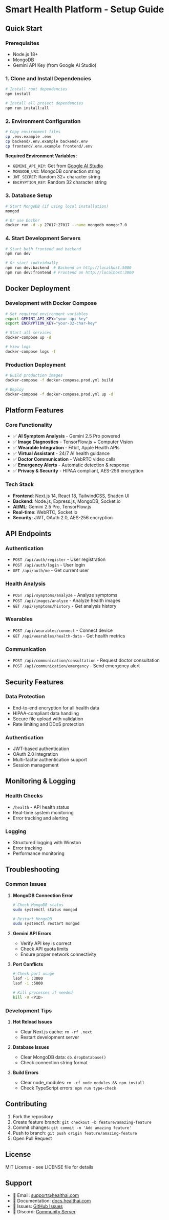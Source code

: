 # Smart Health Platform - Setup Guide

## Quick Start

### Prerequisites
- Node.js 18+ 
- MongoDB
- Gemini API Key (from Google AI Studio)

### 1. Clone and Install Dependencies

```bash
# Install root dependencies
npm install

# Install all project dependencies
npm run install:all
```

### 2. Environment Configuration

```bash
# Copy environment files
cp .env.example .env
cp backend/.env.example backend/.env
cp frontend/.env.example frontend/.env
```

**Required Environment Variables:**
- `GEMINI_API_KEY`: Get from [Google AI Studio](https://makersuite.google.com/app/apikey)
- `MONGODB_URI`: MongoDB connection string
- `JWT_SECRET`: Random 32+ character string
- `ENCRYPTION_KEY`: Random 32 character string

### 3. Database Setup

```bash
# Start MongoDB (if using local installation)
mongod

# Or use Docker
docker run -d -p 27017:27017 --name mongodb mongo:7.0
```

### 4. Start Development Servers

```bash
# Start both frontend and backend
npm run dev

# Or start individually
npm run dev:backend  # Backend on http://localhost:5000
npm run dev:frontend # Frontend on http://localhost:3000
```

## Docker Deployment

### Development with Docker Compose

```bash
# Set required environment variables
export GEMINI_API_KEY="your-api-key"
export ENCRYPTION_KEY="your-32-char-key"

# Start all services
docker-compose up -d

# View logs
docker-compose logs -f
```

### Production Deployment

```bash
# Build production images
docker-compose -f docker-compose.prod.yml build

# Deploy
docker-compose -f docker-compose.prod.yml up -d
```

## Platform Features

### Core Functionality
- ✅ **AI Symptom Analysis** - Gemini 2.5 Pro powered
- ✅ **Image Diagnostics** - TensorFlow.js + Computer Vision
- ✅ **Wearable Integration** - Fitbit, Apple Health APIs
- ✅ **Virtual Assistant** - 24/7 AI health guidance
- ✅ **Doctor Communication** - WebRTC video calls
- ✅ **Emergency Alerts** - Automatic detection & response
- ✅ **Privacy & Security** - HIPAA compliant, AES-256 encryption

### Tech Stack
- **Frontend**: Next.js 14, React 18, TailwindCSS, Shadcn UI
- **Backend**: Node.js, Express.js, MongoDB, Socket.io
- **AI/ML**: Gemini 2.5 Pro, TensorFlow.js
- **Real-time**: WebRTC, Socket.io
- **Security**: JWT, OAuth 2.0, AES-256 encryption

## API Endpoints

### Authentication
- `POST /api/auth/register` - User registration
- `POST /api/auth/login` - User login
- `GET /api/auth/me` - Get current user

### Health Analysis
- `POST /api/symptoms/analyze` - Analyze symptoms
- `POST /api/images/analyze` - Analyze health images
- `GET /api/symptoms/history` - Get analysis history

### Wearables
- `POST /api/wearables/connect` - Connect device
- `GET /api/wearables/health-data` - Get health metrics

### Communication
- `POST /api/communication/consultation` - Request doctor consultation
- `POST /api/communication/emergency` - Send emergency alert

## Security Features

### Data Protection
- End-to-end encryption for all health data
- HIPAA-compliant data handling
- Secure file upload with validation
- Rate limiting and DDoS protection

### Authentication
- JWT-based authentication
- OAuth 2.0 integration
- Multi-factor authentication support
- Session management

## Monitoring & Logging

### Health Checks
- `/health` - API health status
- Real-time system monitoring
- Error tracking and alerting

### Logging
- Structured logging with Winston
- Error tracking
- Performance monitoring

## Troubleshooting

### Common Issues

1. **MongoDB Connection Error**
   ```bash
   # Check MongoDB status
   sudo systemctl status mongod
   
   # Restart MongoDB
   sudo systemctl restart mongod
   ```

2. **Gemini API Errors**
   - Verify API key is correct
   - Check API quota limits
   - Ensure proper network connectivity

3. **Port Conflicts**
   ```bash
   # Check port usage
   lsof -i :3000
   lsof -i :5000
   
   # Kill processes if needed
   kill -9 <PID>
   ```

### Development Tips

1. **Hot Reload Issues**
   - Clear Next.js cache: `rm -rf .next`
   - Restart development server

2. **Database Issues**
   - Clear MongoDB data: `db.dropDatabase()`
   - Check connection string format

3. **Build Errors**
   - Clear node_modules: `rm -rf node_modules && npm install`
   - Check TypeScript errors: `npm run type-check`

## Contributing

1. Fork the repository
2. Create feature branch: `git checkout -b feature/amazing-feature`
3. Commit changes: `git commit -m 'Add amazing feature'`
4. Push to branch: `git push origin feature/amazing-feature`
5. Open Pull Request

## License

MIT License - see LICENSE file for details

## Support

- 📧 Email: support@healthai.com
- 📖 Documentation: [docs.healthai.com](https://docs.healthai.com)
- 🐛 Issues: [GitHub Issues](https://github.com/your-repo/issues)
- 💬 Discord: [Community Server](https://discord.gg/healthai)